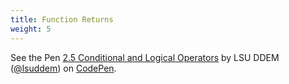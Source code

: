 ```yaml
---
title: Function Returns
weight: 5
---
```


<p data-height="594" data-theme-id="33799" data-slug-hash="834bee751e9122c4d293f963a3a36740" data-default-tab="js" data-user="lsuddem" data-embed-version="2" data-pen-title="2.5 Conditional and Logical Operators" data-editable="true" class="codepen">See the Pen <a href="https://codepen.io/lsuddem/pen/834bee751e9122c4d293f963a3a36740/">2.5 Conditional and Logical Operators</a> by LSU DDEM (<a href="https://codepen.io/lsuddem">@lsuddem</a>) on <a href="https://codepen.io">CodePen</a>.</p>
<script async src="https://static.codepen.io/assets/embed/ei.js"></script>